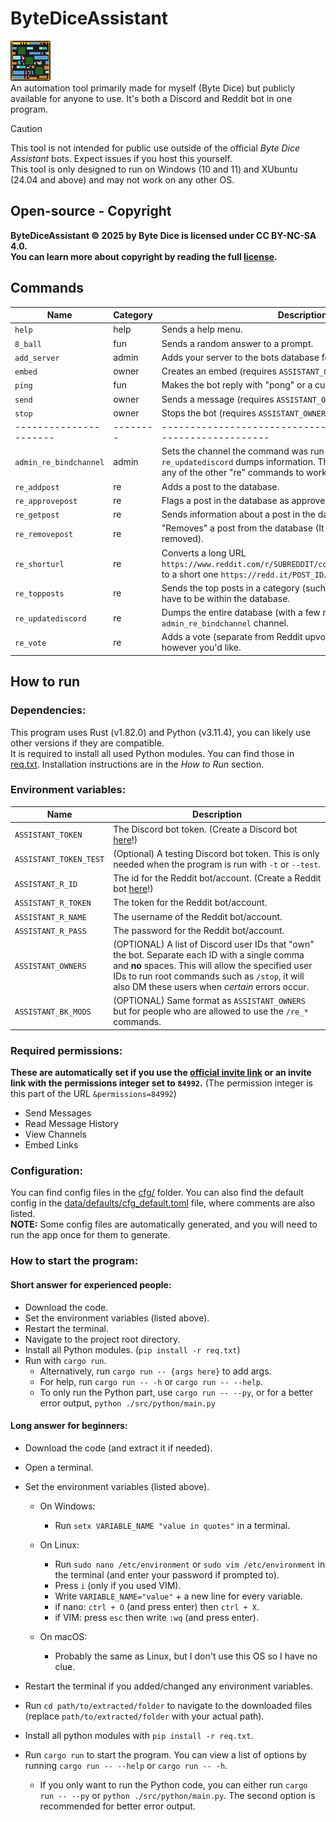 <!-- If for some reason you're reading this without MD formatting - please disable word-wrap for your own good. -->
# ByteDiceAssistant
![](/BDA_icon_64x64.png)\
An automation tool primarily made for myself (Byte Dice) but publicly available for anyone to use. It's both a Discord and Reddit bot in one program.

> [!CAUTION]
> This tool is not intended for public use outside of the official *Byte Dice Assistant* bots. Expect issues if you host this yourself.\
> This tool is only designed to run on Windows (10 and 11) and XUbuntu (24.04 and above) and may not work on any other OS.

## Open-source - Copyright

**ByteDiceAssistant © 2025 by Byte Dice is licensed under CC BY-NC-SA 4.0.**\
**You can learn more about copyright by reading the full [license](/LICENSE.txt).**

## Commands

| Name                   | Category | Description                                                                                                                                                         |
| -----------------------| -------- | --------------------------------------------------------------------                                                                                                |
| `help`                 | help     | Sends a help menu.                                                                                                                                                  |
| `8_ball`               | fun      | Sends a random answer to a prompt.                                                                                                                                  |
| `add_server`           | admin    | Adds your server to the bots database for storage (no data is sold).                                                                                                |
| `embed`                | owner    | Creates an embed (requires `ASSISTANT_OWNERS` for security reasons).                                                                                                |
| `ping`                 | fun      | Makes the bot reply with "pong" or a custom message.                                                                                                                |
| `send`                 | owner    | Sends a message (requires `ASSISTANT_OWNERS` for security reasons).                                                                                                 |
| `stop`                 | owner    | Stops the bot (requires `ASSISTANT_OWNERS` for security reasons).                                                                                                   |
| ---------------------- | -------- | --------------------------------------------------------------------                                                                                                |
| `admin_re_bindchannel` | admin    | Sets the channel the command was run in as the one where `re_updatediscord` dumps information. This command is required for any of the other "re" commands to work. |
| `re_addpost`           | re       | Adds a post to the database.                                                                                                                                        |
| `re_approvepost`       | re       | Flags a post in the database as approved.                                                                                                                           |
| `re_getpost`           | re       | Sends information about a post in the database.                                                                                                                     |
| `re_removepost`        | re       | "Removes" a post from the database (It actually only flags it as removed).                                                                                          |
| `re_shorturl`          | re       | Converts a long URL `https://www.reddit.com/r/SUBREDDIT/comments/POST_ID/POST_TITLE/` to a short one `https://redd.it/POST_ID`.                                     |
| `re_topposts`          | re       | Sends the top posts in a category (such as upvotes). The posts have to be within the database.                                                                      |
| `re_updatediscord`     | re       | Dumps the entire database (with a few restrictions) in the `admin_re_bindchannel` channel.                                                                          |
| `re_vote`              | re       | Adds a vote (separate from Reddit upvotes) to a post. Use votes however you'd like.                                                                                 |

## How to run
### Dependencies:

This program uses Rust (v1.82.0) and Python (v3.11.4), you can likely use other versions if they are compatible.\
It is required to install all used Python modules. You can find those in [req.txt](/req.txt). Installation instructions are in the *How to Run* section.

### Environment variables:
| **Name**               | **Description**                                                                                                                                                                                                                                         |
| ---------------------- | ------------------------------------------------------------------------------------------------------------------------------------------------------------------------------------------------------------------------------------------------------- |
| `ASSISTANT_TOKEN`      | The Discord bot token. (Create a Discord bot [here](https://discord.com/developers/docs/intro)!)                                                                                                                                                        |
| `ASSISTANT_TOKEN_TEST` | (Optional) A testing Discord bot token. This is only needed when the program is run with `-t` or `--test`.                                                                                                                                              |
| `ASSISTANT_R_ID`       | The id for the Reddit bot/account. (Create a Reddit bot [here](https://www.reddit.com/prefs/apps)!)                                                                                                                                                     |
| `ASSISTANT_R_TOKEN`    | The token for the Reddit bot/account.                                                                                                                                                                                                                   |
| `ASSISTANT_R_NAME`     | The username of the Reddit bot/account.                                                                                                                                                                                                                 |
| `ASSISTANT_R_PASS`     | The password for the Reddit bot/account.                                                                                                                                                                                                                |
| `ASSISTANT_OWNERS`     | (OPTIONAL) A list of Discord user IDs that "own" the bot. Separate each ID with a single comma and **no** spaces. This will allow the specified user IDs to run root commands such as `/stop`, it will also DM these users when *certain* errors occur. |
| `ASSISTANT_BK_MODS`    | (OPTIONAL) Same format as `ASSISTANT_OWNERS` but for people who are allowed to use the `/re_*` commands.                                                                                                                                                |

### Required permissions:
**These are automatically set if you use the [official invite link](https://discord.com/oauth2/authorize?client_id=1212127255795335208&permissions=84992&integration_type=0&scope=bot) or an invite link with the permissions integer set to `84992`.** (The permission integer is this part of the URL `&permissions=84992`)
* Send Messages
* Read Message History
* View Channels
* Embed Links

### Configuration:
You can find config files in the [cfg/](cfg/) folder. You can also find the default config in the [data/defaults/cfg_default.toml](data/defaults/cfg_default.toml) file, where comments are also listed.\
**NOTE:** Some config files are automatically generated, and you will need to run the app once for them to generate.

### How to start the program:
#### Short answer for experienced people:
* Download the code.
* Set the environment variables (listed above).
* Restart the terminal.
* Navigate to the project root directory.
* Install all Python modules. (`pip install -r req.txt`)
* Run with `cargo run`. 
  * Alternatively, run `cargo run -- {args here}` to add args.
  * For help, run `cargo run -- -h` or `cargo run -- --help`.
  * To only run the Python part, use `cargo run -- --py`, or for a better error output, `python ./src/python/main.py`

#### Long answer for beginners:
* Download the code (and extract it if needed).
* Open a terminal.
* Set the environment variables (listed above).
  * On Windows:
    * Run `setx VARIABLE_NAME "value in quotes"` in a terminal.
    
  * On Linux:
    * Run `sudo nano /etc/environment` or `sudo vim /etc/environment` in the terminal (and enter your password if prompted to).
    * Press `i` (only if you used VIM).
    * Write `VARIABLE_NAME="value"` + a new line for every variable.
    * if nano: `ctrl + O` (and press enter) then `ctrl + X`.
    * if VIM: press `esc` then write `:wq` (and press enter).

  * On macOS:
    * Probably the same as Linux, but I don't use this OS so I have no clue.

* Restart the terminal if you added/changed any environment variables.
* Run `cd path/to/extracted/folder` to navigate to the downloaded files (replace `path/to/extracted/folder` with your actual path).
* Install all python modules with `pip install -r req.txt`.
* Run `cargo run` to start the program. You can view a list of options by running `cargo run -- --help` or `cargo run -- -h`.
  * If you only want to run the Python code, you can either run `cargo run -- --py` or `python ./src/python/main.py`. The second option is recommended for better error output.
